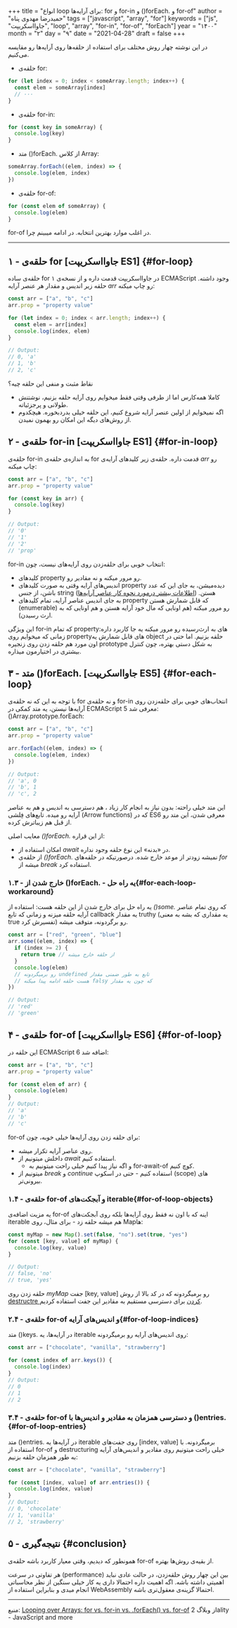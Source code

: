 +++
title = "انواع loop برای آرایه‌ها: for و for-in و ()forEach. و for-of"
author = "حمیدرضا مهدوی پناه"
tags = ["javascript", "array", "for"]
keywords = ["js", "جاوااسکریپت", "loop", "array", "for-in", "for-of", "forEach"]
year = "۱۴۰۰"
month = "۲"
day = "۹" 
date = "2021-04-28"
draft =  false
+++

در این نوشته چهار روش مختلف برای استفاده از حلقه‌ها روی آرایه‌ها رو مقایسه می‌کنیم.

<!--more-->

- حلقه‌ی for:

```js
for (let index = 0; index < someArray.length; index++) {
  const elem = someArray[index]
  // ···
}
```

- حلقه‌ی for-in:

```js
for (const key in someArray) {
  console.log(key)
}
```

- متد
  ()forEach.
  از کلاس
  Array:

```js
someArray.forEach((elem, index) => {
  console.log(elem, index)
})
```

- حلقه‌ی for-of:

```js
for (const elem of someArray) {
  console.log(elem)
}
```

for-of
در اغلب موارد بهترین انتخابه. در ادامه میبینم چرا.

---

## ۱ - حلقه‌ی for [جاوااسکریپت ES1] {#for-loop}

حلقه‌ی ساده
for
در جاوااسکریپت قدمت داره و از نسخه‌ی ۱
ECMAScript
وجود داشته.
حلقه زیر اندیس و مقدار هر عنصر آرایه
_arr_
رو چاپ میکنه:

```js
const arr = ["a", "b", "c"]
arr.prop = "property value"

for (let index = 0; index < arr.length; index++) {
  const elem = arr[index]
  console.log(index, elem)
}

// Output:
// 0, 'a'
// 1, 'b'
// 2, 'c'
```

نقاط مثبت و منفی این حلقه چیه؟

- کاملا همه‌کارس اما از طرفی وقتی فقط میخوایم روی آرایه حلقه بزنیم، نوشتنش طولانی و پرجزئیاته.
- اگه نمیخوایم از اولین عنصر آرایه شروع کنیم، این حلقه خیلی بدردبخوره. هیچکدوم از روش‌های دیگه این امکان رو بهمون نمیدن.

## ۲ - حلقه‌ی for-in [جاوااسکریپت ES1] {#for-in-loop}

حلقه‌ی
for-in
به اندازه‌ی حلقه‌ی
for
قدمت داره. حلقه‌ی زیر کلید‌های آرایه‌ی
_arr_
رو چاپ میکنه:

```js
const arr = ["a", "b", "c"]
arr.prop = "property value"

for (const key in arr) {
  console.log(key)
}

// Output:
// '0'
// '1'
// '2'
// 'prop'
```

for-in
انتخاب خوبی برای حلقه‌زدن روی آرایه‌های نیست، چون:

- کلیدهای
  property
  رو مرور میکنه و نه مقادیر رو.
- اندیس‌های آرایه وقتی به صورت کلید‌های
  property
  دیده‌میشن، به جای این که عدد باشن، از جنس
  string
  هستن.
  ([اطلاعات بیشتر درمورد نحوه کار عناصر آرایه‌ها](https://exploringjs.com/impatient-js/ch_arrays.html#array-indices))
- به جای اندیس عناصر آرایه، تمام کلید‌های
  property
  که قابل شمارش هستن
  (enumerable)
  رو مرور میکنه (هم اونایی که مال خود آرایه هستن و هم اونایی که به ارث رسیدن).

این ویژگی
for-in
که تمام
propertyهای
به ارث‌رسیده رو مرور میکنه یه جا کاربرد داره: زمانی که میخوایم روی
propertyهای
قابل شمارش یه
object
حلقه بزنیم. اما حتی در اون مورد هم حلقه زدن روی زنجیره
prototype
به شکل دستی بهتره، چون کنترل بیشتری در اختیارمون میذاره.

## ۳ - متد ()forEach. [جاوااسکریپت ES5] {#for-each-loop}

با توجه به این که نه حلقه‌ی
for
و نه حلقه‌ی
for-in
انتخاب‌های خوبی برای حلقه‌زدن روی آرایه‌ها نیستن، یه متد کمکی در
ECMAScript 5
معرفی شد:
()Array.prototype.forEach:

```js
const arr = ["a", "b", "c"]
arr.prop = "property value"

arr.forEach((elem, index) => {
  console.log(elem, index)
})

// Output:
// 'a', 0
// 'b', 1
// 'c', 2
```

این متد خیلی راحته: بدون نیاز به انجام کار زیاد ، هم دسترسی به اندیس و هم به عناصر آرایه رو میده. تابع‌های فِلشی
(Arrow functions)
که در
ES6
معرفی شدن، این متد رو از قبل هم زیباترش کرده.

معایب اصلی
_()forEach._
از این قراره:

- امکان استفاده از
  _await_
  در «بدنه» این نوع حلقه وجود نداره.
- از حلقه‌ی
  _()forEach._
  نمیشه زودتر از موعد خارج شده. درصورتیکه در حلقه‌های
  _for_
  میشه از
  _break_
  استفاده کرد.

### ۱.۳ - خارج شدن از ()forEach. - یه راه حل{#for-each-loop-workaround}

یه راه حل برای خارج شدن از این حلقه هست: استفاده از
_()some._
که روی تمام عناصر آرایه حلقه میزنه و زمانی که تابع
callback
یه مقدار
truthy
(یه مقداری که بشه به معنی true تفسیرش کرد)
رو برگردونه، متوقف میشه.

```js
const arr = ["red", "green", "blue"]
arr.some((elem, index) => {
  if (index >= 2) {
    return true // از حلقه خارج میشه
  }
  console.log(elem)
  // رو برمیگردونه undefined تابع به طور ضمنی مقدار
  // هست حلقه ادامه پیدا میکنه falsy که چون یه مقدار
})

// Output:
// 'red'
// 'green'
```

## ۴ - حلقه‌ی for-of [جاوااسکریپت ES6] {#for-of-loop}

این حلقه در
ECMAScript 6
اضافه شد:

```js
const arr = ["a", "b", "c"]
arr.prop = "property value"

for (const elem of arr) {
  console.log(elem)
}
// Output:
// 'a'
// 'b'
// 'c'
```

for-of
برای حلقه زدن روی آرایه‌ها خیلی خوبه، چون:

- روی عناصر آرایه تکرار میشه.
- داخلش میتونیم از
  _await_
  استفاده کنیم.
  - و اگه نیاز پیدا کنیم خیلی راحت میتونیم به
    for-await-of
    کوچ کنیم.
- میتونیم از
  _break_
  و
  _continue_
  استفاده کنیم - حتی در اسکوپ
  (scope)
  های بیرونی‌تر.

### ۱.۴ - حلقه‌ی for-of و آبجکت‌های iterable{#for-of-loop-objects}

یه مزیت اضافه‌ی
for-of
اینه که با اون نه فقط روی آرایه‌ها بلکه روی آبجکت‌های
iterable
هم میشه حلقه زد - برای مثال، روی
Mapها:

```js
const myMap = new Map().set(false, "no").set(true, "yes")
for (const [key, value] of myMap) {
  console.log(key, value)
}

// Output:
// false, 'no'
// true, 'yes'
```

حلقه زدن روی
_myMap_
جفت
[key, value]
رو برمیگردونه که در کد بالا از روش
[destructre کردن](https://exploringjs.com/impatient-js/ch_destructuring.html)
برای دسترسی مستقیم به مقادیر این جفت استفاده کردیم.

### ۲.۴ - حلقه‌ی for-of و اندیس‌های آرایه{#for-of-loop-indices}

متد
()keys.
در آرایه‌ها، یه
iterable
روی اندیس‌های آرایه رو برمیگردونه:

```js
const arr = ["chocolate", "vanilla", "strawberry"]

for (const index of arr.keys()) {
  console.log(index)
}
// Output:
// 0
// 1
// 2
```

### ۳.۴ - حلقه‌ی for-of و دسترسی همزمان به مقادیر و اندیس‌ها با ()entries.{#for-of-loop-entries}

متد
()entries.
در آرایه‌ها یه
iterable
روی جفت‌های
[index, value]
برمیگردونه. با استفاده از
for-of
و
destructuring
خیلی راحت میتونیم روی مقادیر و اندیس‌های آرایه به طور همزمان حلقه بزنیم:

```js
const arr = ["chocolate", "vanilla", "strawberry"]

for (const [index, value] of arr.entries()) {
  console.log(index, value)
}
// Output:
// 0, 'chocolate'
// 1, 'vanilla'
// 2, 'strawberry'
```

## ۵ - نتیجه‌گیری {#conclusion}

همونطور که دیدیم، وقتی معیار کاربرد باشه حلقه‌ی
for-of
از بقیه‌ی روش‌ها بهتره.

هر تفاوتی در سرعت (performance) بین این چهار روش حلقه‌زدن، در حالت عادی نباید اهمیتی داشته باشه. اگه اهمیت داره احتمالا داری یه کار خیلی سنگین از نظر محاسباتی انجام میدی و بنابراین استفاده از
WebAssembly
احتمالا گزینه‌ی معقول‌تری باشه.

---

منبع:
[Looping over Arrays: for vs. for-in vs. .forEach() vs. for-of](https://2ality.com/2021/01/looping-over-arrays.html)
از وبلاگ
2ality - JavaScript and more
